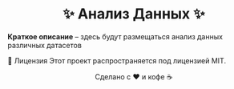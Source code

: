 <h1 align="center">✨ Анализ Данных ✨</h1>

<p><strong>Краткое описание</strong> – здесь будут размещаться анализ данных различных датасетов</p>

📜 Лицензия
Этот проект распространяется под лицензией MIT.

<div align="center"> <p>Сделано с ❤️ и кофе ☕</p> </div>